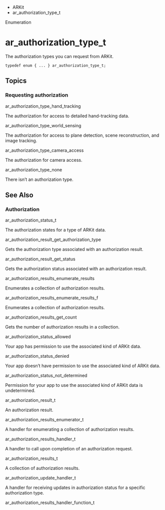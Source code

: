 

- ARKit
-  ar_authorization_type_t 

Enumeration

# ar_authorization_type_t

The authorization types you can request from ARKit.

``` source
typedef enum { ... } ar_authorization_type_t;
```

## Topics

### Requesting authorization

ar_authorization_type_hand_tracking

The authorization for access to detailed hand-tracking data.

ar_authorization_type_world_sensing

The authorization for access to plane detection, scene reconstruction, and image tracking.

ar_authorization_type_camera_access

The authorization for camera access.

ar_authorization_type_none

There isn’t an authorization type.

## See Also

### Authorization

ar_authorization_status_t

The authorization states for a type of ARKit data.

ar_authorization_result_get_authorization_type

Gets the authorization type associated with an authorization result.

ar_authorization_result_get_status

Gets the authorization status associated with an authorization result.

ar_authorization_results_enumerate_results

Enumerates a collection of authorization results.

ar_authorization_results_enumerate_results_f

Enumerates a collection of authorization results.

ar_authorization_results_get_count

Gets the number of authorization results in a collection.

ar_authorization_status_allowed

Your app has permission to use the associated kind of ARKit data.

ar_authorization_status_denied

Your app doesn’t have permission to use the associated kind of ARKit data.

ar_authorization_status_not_determined

Permission for your app to use the associated kind of ARKit data is undetermined.

ar_authorization_result_t

An authorization result.

ar_authorization_results_enumerator_t

A handler for enumerating a collection of authorization results.

ar_authorization_results_handler_t

A handler to call upon completion of an authorization request.

ar_authorization_results_t

A collection of authorization results.

ar_authorization_update_handler_t

A handler for receiving updates in authorization status for a specific authorization type.

ar_authorization_results_handler_function_t

